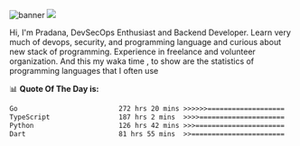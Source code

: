 ![banner](.github/banner-profile.jpeg)
<img src="https://user-images.githubusercontent.com/73097560/115834477-dbab4500-a447-11eb-908a-139a6edaec5c.gif"></p>

Hi, I'm Pradana, DevSecOps Enthusiast and Backend Developer. Learn very much of devops, security, and programming language and curious about new stack of programming. Experience in freelance and volunteer organization. And this my waka time , to show are the statistics of programming languages that I often use

📊 **Quote Of The Day is:**
<!--START_SECTION:waka-->

```txt
Go                         272 hrs 20 mins >>>>>>===================   24.79 %
TypeScript                 187 hrs 2 mins  >>>>=====================   17.03 %
Python                     126 hrs 42 mins >>>======================   11.54 %
Dart                       81 hrs 55 mins  >>=======================   07.46 %
```

<!--END_SECTION:waka-->
